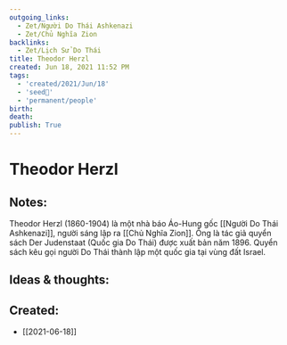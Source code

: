 ```yaml
---
outgoing_links:
  - Zet/Người Do Thái Ashkenazi
  - Zet/Chủ Nghĩa Zion
backlinks:
  - Zet/Lịch Sử Do Thái
title: Theodor Herzl
created: Jun 18, 2021 11:52 PM
tags:
  - 'created/2021/Jun/18'
  - 'seed🥜'
  - 'permanent/people'
birth: 
death: 
publish: True
---
```

# Theodor Herzl

## Notes:
Theodor Herzl (1860-1904) là một nhà báo Áo-Hung gốc [[Người Do Thái Ashkenazi]], người sáng lập ra [[Chủ Nghĩa Zion]]. Ông là tác giả quyển sách Der Judenstaat (Quốc gia Do Thái) được xuất bản năm 1896. Quyển sách kêu gọi người Do Thái thành lập một quốc gia tại vùng đất Israel.

## Ideas & thoughts:


## Created:
- [[2021-06-18]]
